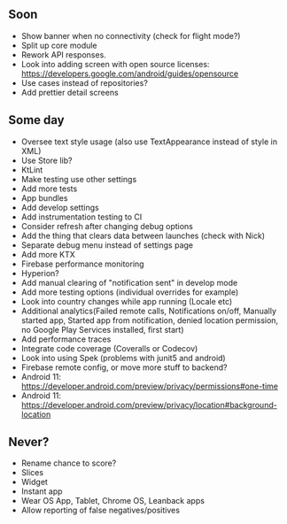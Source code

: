 ## Soon
* Show banner when no connectivity (check for flight mode?)
* Split up core module
* Rework API responses.
* Look into adding screen with open source licenses: https://developers.google.com/android/guides/opensource
* Use cases instead of repositories?
* Add prettier detail screens

## Some day
* Oversee text style usage (also use TextAppearance instead of style in XML)
* Use Store lib?
* KtLint
* Make testing use other settings
* Add more tests
* App bundles
* Add develop settings
* Add instrumentation testing to CI
* Consider refresh after changing debug options
* Add the thing that clears data between launches (check with Nick)
* Separate debug menu instead of settings page
* Add more KTX
* Firebase performance monitoring
* Hyperion?
* Add manual clearing of "notification sent" in develop mode
* Add more testing options (individual overrides for example)
* Look into country changes while app running (Locale etc)
* Additional analytics(Failed remote calls, Notifications on/off, Manually started app, Started app from notification, denied location permission, no Google Play Services installed, first start)
* Add performance traces
* Integrate code coverage (Coveralls or Codecov)
* Look into using Spek (problems with junit5 and android)
* Firebase remote config, or move more stuff to backend?
* Android 11: https://developer.android.com/preview/privacy/permissions#one-time
* Android 11: https://developer.android.com/preview/privacy/location#background-location

## Never?
* Rename chance to score?
* Slices
* Widget
* Instant app
* Wear OS App, Tablet, Chrome OS, Leanback apps
* Allow reporting of false negatives/positives
